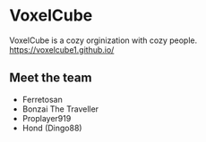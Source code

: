 # VoxelCube
VoxelCube is a cozy orginization with cozy people.
https://voxelcube1.github.io/
## Meet the team
- Ferretosan
- Bonzai The Traveller
- Proplayer919
- Hond (Dingo88)
